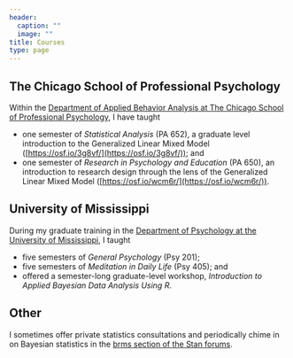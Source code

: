 ```yaml
---
header:
  caption: ""
  image: ""
title: Courses
type: page
---
```


## The Chicago School of Professional Psychology

Within the [Department of Applied Behavior Analysis at The Chicago School of Professional Psychology](https://www.thechicagoschool.edu/los-angeles/programs/phd-applied-behavior-analysis/), I have taught

* one semester of *Statistical Analysis* (PA 652), a graduate level introduction to the Generalized Linear Mixed Model ([https://osf.io/3g8vf/](https://osf.io/3g8vf/)); and
* one semester of *Research in Psychology and Education* (PA 650), an introduction to research design through the lens of the Generalized Linear Mixed Model ([https://osf.io/wcm6r/](https://osf.io/wcm6r/)).

## University of Mississippi

During my graduate training in the [Department of Psychology at the University of Mississippi](https://psychology.olemiss.edu/), I taught 

* five semesters of *General Psychology* (Psy 201); 
* five semesters of *Meditation in Daily Life* (Psy 405); and
* offered a semester-long graduate-level workshop, *Introduction to Applied Bayesian Data Analysis Using R*. 

## Other

I sometimes offer private statistics consultations and periodically chime in on Bayesian statistics in the [brms section of the Stan forums](https://discourse.mc-stan.org/c/interfaces/brms/36).


